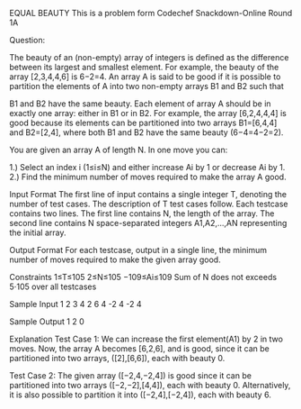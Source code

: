 EQUAL BEAUTY
This is a problem form Codechef Snackdown-Online Round 1A

Question:

The beauty of an (non-empty) array of integers is defined as the difference
between its largest and smallest element.
For example, the beauty of the array [2,3,4,4,6] is 6−2=4.
An array A is said to be good if it is possible to partition the elements of 
A into two non-empty arrays B1 and B2 such that

B1 and B2 have the same beauty.
Each element of array A should be in exactly one array: either in B1 or in B2.
For example, the array [6,2,4,4,4] is good because its elements can be partitioned
into two arrays B1=[6,4,4] and B2=[2,4], where both B1 and B2 have the same beauty (6−4=4−2=2).

You are given an array A of length N. In one move you can:

1.) Select an index i (1≤i≤N) and either increase Ai by 1 or decrease Ai by 1.
2.) Find the minimum number of moves required to make the array A good.

Input Format
The first line of input contains a single integer T, denoting the number of test cases.
The description of T test cases follow.
Each testcase contains two lines.
The first line contains N, the length of the array.
The second line contains N space-separated integers A1,A2,...,AN representing the initial array.

Output Format
For each testcase, output in a single line, the minimum number of moves required to make the given array good.

Constraints
1≤T≤105
2≤N≤105
−109≤Ai≤109
Sum of N does not exceeds 5⋅105 over all testcases

Sample Input 1 
2
3
4 2 6
4
-2 4 -2 4

Sample Output 1 
2
0

Explanation
Test Case 1: We can increase the first element(A1) by 2 in two moves. Now, the array A 
becomes [6,2,6], and is good, since it can be partitioned into two arrays, ([2],[6,6]),
each with beauty 0.

Test Case 2: The given array ([−2,4,−2,4]) is good since it can be partitioned into two
arrays ([−2,−2],[4,4]), each with beauty 0. Alternatively, it is also possible to partition 
it into ([−2,4],[−2,4]), each with beauty 6.
